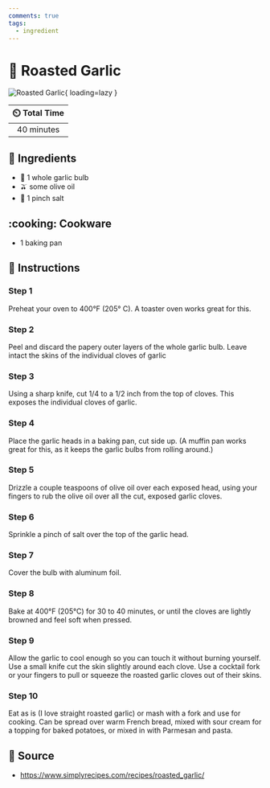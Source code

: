 ```yaml
---
comments: true
tags:
  - ingredient
---
```

# :garlic: Roasted Garlic

![Roasted Garlic](../assets/images/roasted-garlic.jpg){ loading=lazy }

| :timer_clock: Total Time |
|:-----------------------: |
| 40 minutes |

## :salt: Ingredients

- :garlic: 1 whole garlic bulb
- :olive: some olive oil
- :salt: 1 pinch salt

## :cooking: Cookware

- 1 baking pan

## :pencil: Instructions

### Step 1

Preheat your oven to 400°F (205° C). A toaster oven works great for this.

### Step 2

Peel and discard the papery outer layers of the whole garlic bulb. Leave intact the skins of the individual cloves of
garlic

### Step 3

Using a sharp knife, cut 1/4 to a 1/2 inch from the top of cloves. This exposes the individual cloves of garlic.

### Step 4

Place the garlic heads in a baking pan, cut side up. (A muffin pan works great for this, as it keeps the garlic bulbs
from rolling around.)

### Step 5

Drizzle a couple teaspoons of olive oil over each exposed head, using your fingers to rub the olive oil over all the
cut, exposed garlic cloves.

### Step 6

Sprinkle a pinch of salt over the top of the garlic head.

### Step 7

Cover the bulb with aluminum foil.

### Step 8

Bake at 400°F (205°C) for 30 to 40 minutes, or until the cloves are lightly browned and feel soft when pressed.

### Step 9

Allow the garlic to cool enough so you can touch it without burning yourself. Use a small knife cut the skin slightly
around each clove. Use a cocktail fork or your fingers to pull or squeeze the roasted garlic cloves out of their skins.

### Step 10

Eat as is (I love straight roasted garlic) or mash with a fork and use for cooking. Can be spread over warm French
bread, mixed with sour cream for a topping for baked potatoes, or mixed in with Parmesan and pasta.

## :link: Source

- <https://www.simplyrecipes.com/recipes/roasted_garlic/>

